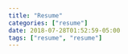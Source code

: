 ```yaml
---
title: "Resume"
categories: ["resume"]
date: 2018-07-28T01:52:59-05:00
tags: ["resume", "resume"]
---
```

